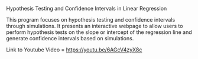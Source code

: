 Hypothesis Testing and Confidence Intervals in Linear Regression

This program focuses on hypothesis testing and confidence intervals through simulations. It presents an interactive webpage to allow users to perform hypothesis tests on the slope or intercept of the regression line and generate confidence intervals based on simulations. 

Link to Youtube Video = https://youtu.be/6AGcV4zyX8c

